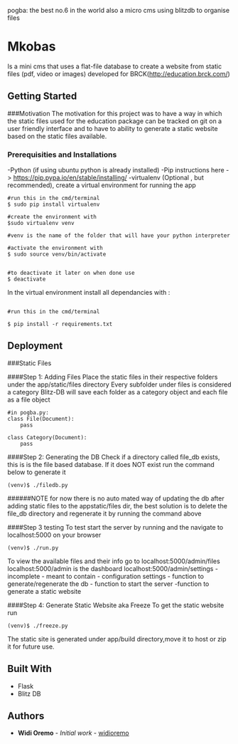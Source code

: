 pogba: the best no.6 in the world
        also a micro cms using blitzdb to organise files
        
# Mkobas

Is a mini cms that uses a flat-file database to create a website from static files (pdf, video or images) developed for BRCK(http://education.brck.com/)

## Getting Started

###Motivation
The motivation for this project was to have a way in which the static files used for the education package can be tracked on git on a user friendly interface and to have to ability to generate a static website based on the static files available.



### Prerequisities and Installations

-Python (if using ubuntu python is already installed)
-Pip instructions here -> https://pip.pypa.io/en/stable/installing/
-virtualenv (Optional , but recommended), create a virtual environment for running the app

```
#run this in the cmd/terminal
$ sudo pip install virtualenv

#create the environment with
$sudo virtualenv venv

#venv is the name of the folder that will have your python interpreter

#activate the environment with 
$ sudo source venv/bin/activate


#to deactivate it later on when done use
$ deactivate

```

In the virtual environment install all dependancies with :

```

#run this in the cmd/terminal

$ pip install -r requirements.txt

```

## Deployment

###Static Files

####Step 1: Adding Files
Place the static files in their respective folders under the app/static/files directory
Every subfolder under files is considered a category 
Blitz-DB will save each folder as a category object and each file as a file object

```
#in pogba.py:
class File(Document):
    pass

class Category(Document):
    pass
```
####Step 2: Generating the DB
Check if a directory called file_db exists, this is is the file based database.
If it does NOT exist run the command below to generate it

```
(venv)$ ./filedb.py

```
######NOTE for now there is no auto mated way of updating the db after adding static files to the appstatic/files dir, the best solution is to delete the file_db directory and regenerate it by running the command above


####Step 3 testing
To test start the server by running and the navigate to localhost:5000 on your browser

```
(venv)$ ./run.py
```
To view the available files and their info go to localhost:5000/admin/files
localhost:5000/admin is the dashboard
localhost:5000/admin/settings - incomplete - meant to contain 
        - configuration settings
        - function to generate/regenerate the db
        - function to start the server 
        -function to generate a static website 

####Step 4: Generate Static Website aka Freeze
To get the static website run 
```
(venv)$ ./freeze.py
```

The static site is generated under app/build directory,move it to host or zip it for future use.

## Built With

* Flask
* Blitz DB


## Authors

* **Widi Oremo** - *Initial work* - [widioremo](https://github.com/widioremo)


